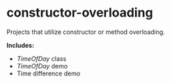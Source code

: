 # constructor-overloading
Projects that utilize constructor or method overloading.

**Includes:**

* *TimeOfDay* class
* *TimeOfDay* demo
* Time difference demo
